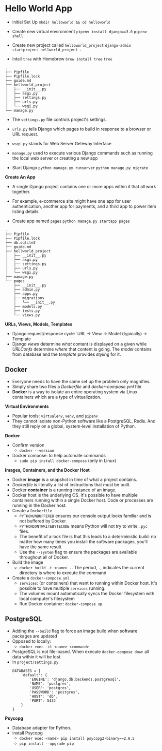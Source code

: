 # Hello World App
- Initial Set Up
`mkdir helloworld && cd helloworld`
- Create new virtual environment
`pipenv install django==3.0`
`pipenv shell`
- Create new project called `helloworld_project`
`django-admin startproject hellworld_project .`

- Intall `tree` with Homebrew
`brew install tree`
`tree`
```
.
├── Pipfile
├── Pipfile.lock
├── guide.md
├── hellworld_project
│   ├── __init__.py
│   ├── asgi.py
│   ├── settings.py
│   ├── urls.py
│   └── wsgi.py
└── manage.py
```

- The `settings.py` file controls project's settings.
- `urls.py` tells Django which pages to build in response to a browser or URL request.
- `wsgi.py` stands for Web Server Geteway Interface
- `manage.py` used to execute various Django commands such as running the local web server or creating a new app

- Start Django
`python manage.py runserver`
`python manage.py migrate`

**Create An App**
- A single Django project contains one or more apps within it that all work together.
- For example, e-commerce site might have one app for user authentication, another app for payments, and a third app to power item listing details

- Create app named `pages`
`python manage.py startapp pages`
```
.
├── Pipfile
├── Pipfile.lock
├── db.sqlite3
├── guide.md
├── hellworld_project
│   ├── __init__.py
│   ├── asgi.py
│   ├── settings.py
│   ├── urls.py
│   └── wsgi.py
├── manage.py
└── pages
    ├── __init__.py
    ├── admin.py
    ├── apps.py
    ├── migrations
    │   └── __init__.py
    ├── models.py
    ├── tests.py
    └── views.py
```

**URLs, Views, Models, Templates**
- Django request/response cycle
`URL -> View -> Model (typically) -> Template
- Django _views_ determine _what_ content is displayed on a given while _URLConfs_ determine _where_ that content is going. The _model_ contains from database and the _template_ provides _styling_ for it.


## Docker
- Everyone needs to have the same set up the problem only magnifies.
- Simply share two files a _Dockerfile_ and _docker-compose.yml_ file.
- __Docker__ is a way to isolate an entire operating system via Linux containers which are a type of virtualization.

**Virtual Environments**
- Popular tools: `virtualenv`, `venv`, and `pipenv`
- They cannot isolate non-Python software like a PostgreSQL, Redis. And they still reply on a global, system-level installation of Python.

**Docker**
- Confirm version
    - `docker --version`
- Docker compose: to help automate commands
    - `sudo pip install docker-compose` (only in Linux)

**Images, Containers, and the Docker Host**
- Docker __image__ is a snapshot in time of what a project contains.
- _Dockerfile_ is literally a list of instructions that must be built.
- Docker __container__ is a running instance of an image.
- Docker host is the underlying OS. It's possible to have multiple containers running within a single Docker host. Code or processes are running in the Docker host.
- Create a `Dockerfile`
    - `PYTHONUNBUFFERED` ensures our console output looks familiar and is not buffered by Docker.
    - `PYTHONDONTWRITEBYTECODE` means Python will not try to write `.pyc` files.
    - The benefit of a lock file is that this leads to a deterministic build: no matter how many times you install the software packages, you’ll have the same result.
    - Use the `--system` flag to ensure the packages are available throughout all of Docker.
- Build the image
    - `docker build -t <name> .`. The period, `.`, indicates the current directory is where to execute the command
- Create a `docker-compose.yml`
    - `services`: (or containers) that want to running within Docker host. It's possible to have multiple `services` running.
    - The volumes mount automatically syncs the Docker filesystem with local computer's filesystem
    - Run Docker container: `docker-compose up`

## PostgreSQL
- Adding the `--build` flag to force an image build when software packages are updated
- Opposed to locally: 
    - `docker exec -it <name> <command>`
- PostgreSQL is not file-based. When execute `docker-compose down` all data within it will be lost.
- In `project/settings.py`
    ```
    DATABASES = {
        'default': {
            'ENGINE': 'django.db.backends.postgresql',
            'NAME': 'postgres',
            'USER': 'postgres',
            'PASSWORD': 'postgres',
            'HOST': 'db',
            'PORT': 5432
        }
    }
    ```
**Psycopg**
- Database adapter for Python.
- Install Psycopg
    - `docker exec <name> pip install psycopg2-binary==2.8.5`
    - `pip install --upgrade pip`